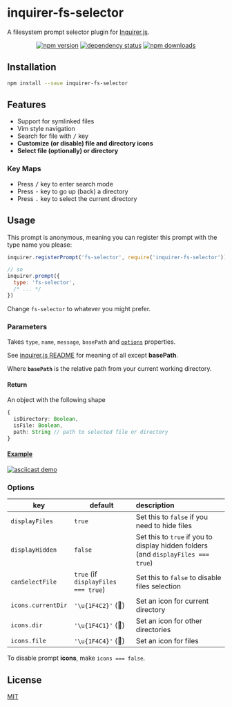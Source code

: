 # inquirer-fs-selector

A filesystem prompt selector plugin for [Inquirer.js](https://github.com/SBoudrias/Inquirer.js).

<div align="center">

[![npm version](https://badge.fury.io/js/inquirer-fs-selector.svg)](https://badge.fury.io/js/inquirer-fs-selector)
[![dependency status](https://david-dm.org/micalevisk/inquirer-fs-selector.svg)](https://david-dm.org/micalevisk/inquirer-fs-selector)
[![npm downloads](https://img.shields.io/npm/dt/inquirer-fs-selector.svg)]()

</div>

## Installation

```bash
npm install --save inquirer-fs-selector
```

## Features

- Support for symlinked files
- Vim style navigation
- Search for file with <kbd>/</kbd> key
- **Customize (or disable) file and directory icons**
- **Select file (optionally) or directory**

### Key Maps

- Press <kbd>/</kbd> key to enter search mode
- Press <kbd>-</kbd> key to go up (back) a directory
- Press <kbd>.</kbd> key to select the current directory

## Usage

This prompt is anonymous, meaning you can register this prompt with the type name you please:

```javascript
inquirer.registerPrompt('fs-selector', require('inquirer-fs-selector'));

// so
inquirer.prompt({
  type: 'fs-selector',
  /* ... */
})
```

Change `fs-selector` to whatever you might prefer.

### Parameters

Takes `type`, `name`, `message`, `basePath` and [`options`](#options) properties.

See [inquirer.js README](https://github.com/SBoudrias/Inquirer.js/blob/master/README.md) for meaning of all except **basePath**.

Where **`basePath`** is the relative path from your current working directory.

#### Return

An object with the following shape

```typescript
{
  isDirectory: Boolean,
  isFile: Boolean,
  path: String // path to selected file or directory
}
```

#### [Example](./example.js)

[![asciicast demo](https://asciinema.org/a/251915.svg)](https://asciinema.org/a/251915)

### Options

| key | default | description |
|---|--------|:-----------|
`displayFiles` | `true` | Set this to `false` if you need to hide files
`displayHidden` | `false` | Set this to `true` if you to display hidden folders (and `displayFiles === true`)
`canSelectFile` | `true` (if `displayFiles === true`) | Set this to `false` to disable files selection
`icons.currentDir` | `'\u{1F4C2}'` (📂) | Set an icon for current directory
`icons.dir` | `'\u{1F4C1}'` (📁) | Set an icon for other directories
`icons.file` | `'\u{1F4C4}'` (📄) | Set an icon for files

To disable prompt **icons**, make `icons === false`.

## License

[MIT](./LICENSE)

